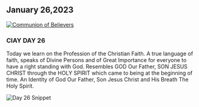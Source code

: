 ## January 26,2023

[![Communion of Believers](https://raw.githubusercontent.com/linusjf/CIAY/main/January/jpgs/Day026.jpg)](https://youtu.be/ypR-GlqM0nc "Communion of Believers")

### CIAY DAY 26

Today we learn on the Profession of the Christian Faith. A true language of faith, speaks of Divine Persons and of Great Importance for everyone to have a right standing with God. Resembles GOD Our Father, SON JESUS CHRIST through the HOLY SPIRIT which came to being at the beginning of time. An Identity of God Our Father, Son Jesus Christ and His Breath The Holy Spirit.

![Day 26 Snippet ](https://raw.githubusercontent.com/linusjf/CIAY/main/January/jpgs/Day26Snippet.jpg)
